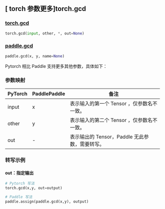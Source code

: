 ## [ torch 参数更多]torch.gcd

### [torch.gcd](https://pytorch.org/docs/stable/generated/torch.gcd.html#torch-gcd)

```python
torch.gcd(input, other, *, out=None)
```

### [paddle.gcd](https://www.paddlepaddle.org.cn/documentation/docs/zh/develop/api/paddle/gcd_cn.html#gcd)

```python
paddle.gcd(x, y, name=None)
```

Pytorch 相比 Paddle 支持更多其他参数，具体如下：

### 参数映射

| PyTorch | PaddlePaddle | 备注                                                |
| ------- | ------------ | --------------------------------------------------- |
| input   | x            | 表示输入的第一个 Tensor ，仅参数名不一致。          |
| other   | y            | 表示输入的第二个 Tensor ，仅参数名不一致。           |
| out     | -            | 表示输出的 Tensor，Paddle 无此参数，需要转写。 |

### 转写示例

#### out：指定输出

```python
# Pytorch 写法
torch.gcd(x,y, out=output)

# Paddle 写法
paddle.assign(paddle.gcd(x,y), output)
```
